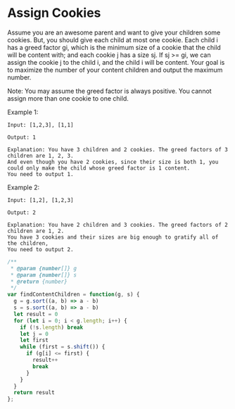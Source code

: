 # Assign Cookies

Assume you are an awesome parent and want to give your children some cookies. But, you should give each child at most one cookie. Each child i has a greed factor gi, which is the minimum size of a cookie that the child will be content with; and each cookie j has a size sj. If sj >= gi, we can assign the cookie j to the child i, and the child i will be content. Your goal is to maximize the number of your content children and output the maximum number.

Note:
You may assume the greed factor is always positive. 
You cannot assign more than one cookie to one child.

Example 1:

    Input: [1,2,3], [1,1]

    Output: 1

    Explanation: You have 3 children and 2 cookies. The greed factors of 3 children are 1, 2, 3. 
    And even though you have 2 cookies, since their size is both 1, you could only make the child whose greed factor is 1 content.
    You need to output 1.

Example 2:

    Input: [1,2], [1,2,3]

    Output: 2

    Explanation: You have 2 children and 3 cookies. The greed factors of 2 children are 1, 2. 
    You have 3 cookies and their sizes are big enough to gratify all of the children, 
    You need to output 2.


```JavaScript
/**
 * @param {number[]} g
 * @param {number[]} s
 * @return {number}
 */
var findContentChildren = function(g, s) {
  g = g.sort((a, b) => a - b)
  s = s.sort((a, b) => a - b)
  let result = 0
  for (let i = 0; i < g.length; i++) {
    if (!s.length) break
    let j = 0
    let first
    while (first = s.shift()) {
      if (g[i] <= first) {
        result++
        break
      }
    }
  }
  return result
};
```